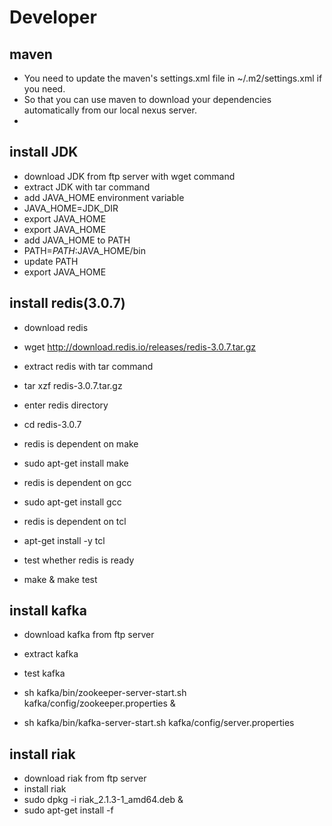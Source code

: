 # Developer

## maven
- You need to update the maven's settings.xml file in ~/.m2/settings.xml if you need.
- So that you can use maven to download your dependencies automatically from our local nexus server.
- 

## install JDK
- download JDK from ftp server with wget command
- extract JDK with tar command
- add JAVA_HOME environment variable
 - JAVA_HOME=JDK_DIR
- export JAVA_HOME
 - export JAVA_HOME
- add JAVA_HOME to PATH
 - PATH=$PATH:$JAVA_HOME/bin
- update PATH
 - export JAVA_HOME


## install redis(3.0.7)
- download redis
 - wget http://download.redis.io/releases/redis-3.0.7.tar.gz

- extract redis with tar command
 - tar xzf redis-3.0.7.tar.gz

- enter redis directory
 - cd redis-3.0.7

- redis is dependent on make
 - sudo apt-get install make

- redis is dependent on gcc
 - sudo apt-get install gcc

- redis is dependent on tcl
 - apt-get install -y tcl

- test whether redis is ready
 - make & make test

## install kafka
- download kafka from ftp server

- extract kafka

- test kafka
 - sh kafka/bin/zookeeper-server-start.sh kafka/config/zookeeper.properties &
 - sh kafka/bin/kafka-server-start.sh kafka/config/server.properties

## install riak
- download riak from ftp server
- install riak
 - sudo dpkg -i riak_2.1.3-1_amd64.deb & 
 - sudo apt-get install -f











